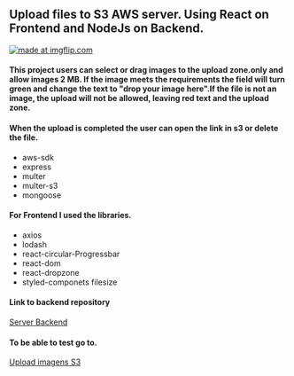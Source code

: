 ## Upload files to S3 AWS server. Using React on Frontend and NodeJs on Backend.



 <a href="https://imgflip.com/gif/3agka6"><img src="https://i.imgflip.com/3agka6.gif" title="made at imgflip.com"/></a>
 
 
#### This project users can select or drag images to the upload zone.only and allow images 2 MB. If the image meets the requirements the field will turn green and change the text to "drop your image here".If the file is not an image, the upload will not be allowed, leaving red text and the upload zone.

#### When the upload is completed the user can open the link in s3 or delete the file.

- aws-sdk
- express
- multer
- multer-s3
- mongoose

#### For Frontend I used the libraries.

- axios
- lodash
- react-circular-Progressbar
- react-dom
- react-dropzone
- styled-componets filesize

#### Link to backend repository
[Server Backend](https://github.com/lucascsll/Upload-Backend-AWS)

#### To be able to test go to.

[Upload imagens S3 ](https://upload-aws.herokuapp.com)

















